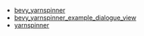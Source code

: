   * [bevy_yarnspinner](https://docs.rs/bevy_yarnspinner/latest/bevy_yarnspinner/)
  * [bevy_yarnspinner_example_dialogue_view](https://docs.rs/bevy_yarnspinner_example_dialogue_view/latest/bevy_yarnspinner_example_dialogue_view/)
  * [yarnspinner](https://docs.rs/yarnspinner/latest/yarnspinner/)
